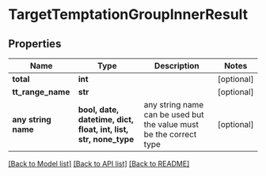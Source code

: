 # TargetTemptationGroupInnerResult


## Properties
Name | Type | Description | Notes
------------ | ------------- | ------------- | -------------
**total** | **int** |  | [optional] 
**tt_range_name** | **str** |  | [optional] 
**any string name** | **bool, date, datetime, dict, float, int, list, str, none_type** | any string name can be used but the value must be the correct type | [optional]

[[Back to Model list]](../README.md#documentation-for-models) [[Back to API list]](../README.md#documentation-for-api-endpoints) [[Back to README]](../README.md)


